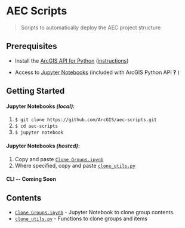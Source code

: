 # AEC Scripts

> Scripts to automatically deploy the AEC project structure

## Prerequisites

* Install the [ArcGIS API for Python](https://developers.arcgis.com/python/) ([instructions](https://developers.arcgis.com/python/guide/install-and-set-up/))

* Access to [Jupyter Notebooks](http://jupyter.org/) (included with ArcGIS Python API __?__ )

## Getting Started

#### Jupyter Notebooks _(local)_:

1. `$ git clone https://github.com/ArcGIS/aec-scripts.git`
2. `$ cd aec-scripts`
3. `$ jupyter notebook`

#### Jupyter Notebooks _(hosted)_:
1. Copy and paste [`Clone Groups.ipynb`](/clone_groups.ipynb)
2. Where specified, copy and paste [`clone_utils.py`](/clone_utils.py)

#### CLI -- Coming Soon

## Contents
* [`Clone Groups.ipynb`](/clone_groups.ipynb) - Jupyter Notebook to clone group contents.
* [`clone_utils.py`](/clone_utils.py) - Functions to clone groups and items


